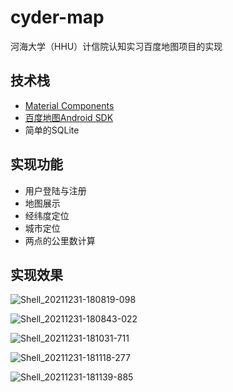 # cyder-map
河海大学（HHU）计信院认知实习百度地图项目的实现



## 技术栈

- [Material Components](https://github.com/material-components/material-components-android)
- [百度地图Android SDK](https://lbsyun.baidu.com/index.php?title=androidsdk)
- 简单的SQLite



## 实现功能

- 用户登陆与注册
- 地图展示
- 经纬度定位
- 城市定位
- 两点的公里数计算



## 实现效果

![Shell_20211231-180819-098](https://cdn.jsdelivr.net/gh/davyxx3/pics/blog_img/Shell_20211231-180819-098.png)

![Shell_20211231-180843-022](https://cdn.jsdelivr.net/gh/davyxx3/pics/blog_img/Shell_20211231-180843-022.png)

![Shell_20211231-181031-711](https://cdn.jsdelivr.net/gh/davyxx3/pics/blog_img/Shell_20211231-181031-711.png)

![Shell_20211231-181118-277](https://cdn.jsdelivr.net/gh/davyxx3/pics/blog_img/Shell_20211231-181118-277.png)

![Shell_20211231-181139-885](https://cdn.jsdelivr.net/gh/davyxx3/pics/blog_img/Shell_20211231-181139-885.png)
